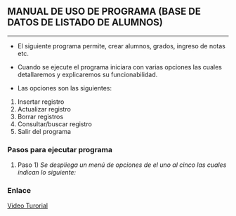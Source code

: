 ## MANUAL DE USO DE PROGRAMA (BASE DE DATOS DE LISTADO DE ALUMNOS)
___

* El siguiente programa permite, crear alumnos, grados, ingreso de notas etc.
* Cuando se ejecute el programa iniciara con varias opciones las cuales detallaremos y explicaremos su funcionabilidad.

* Las opciones son las siguientes:

1.	Insertar registro
2.	Actualizar registro
3.	Borrar registros
4.	Consultar/buscar registro
5.	Salir del programa



### Pasos para ejecutar programa
1. Paso 1) *Se despliega un menú de opciones de el uno al cinco las cuales indican lo siguiente:*

 

### Enlace
[Video Turorial](https://youtu.be/TeSJP7zJD_E)
